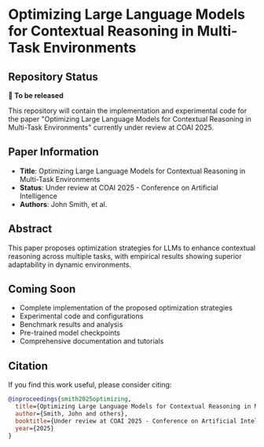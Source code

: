 # Optimizing Large Language Models for Contextual Reasoning in Multi-Task Environments

## Repository Status

**🚧 To be released**

This repository will contain the implementation and experimental code for the paper "Optimizing Large Language Models for Contextual Reasoning in Multi-Task Environments" currently under review at COAI 2025.

## Paper Information

- **Title**: Optimizing Large Language Models for Contextual Reasoning in Multi-Task Environments
- **Status**: Under review at COAI 2025 - Conference on Artificial Intelligence
- **Authors**: John Smith, et al.

## Abstract

This paper proposes optimization strategies for LLMs to enhance contextual reasoning across multiple tasks, with empirical results showing superior adaptability in dynamic environments.


## Coming Soon

- Complete implementation of the proposed optimization strategies
- Experimental code and configurations
- Benchmark results and analysis
- Pre-trained model checkpoints
- Comprehensive documentation and tutorials

## Citation

If you find this work useful, please consider citing:

```bibtex
@inproceedings{smith2025optimizing,
  title={Optimizing Large Language Models for Contextual Reasoning in Multi-Task Environments},
  author={Smith, John and others},
  booktitle={Under review at COAI 2025 - Conference on Artificial Intelligence},
  year={2025}
}
```